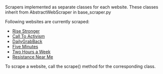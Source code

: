 Scrapers implemented as separate classes for each website. These classes inherit from AbstractWebScraper in base_scraper.py

Following websites are currently scraped:
 - [Rise Stronger](https://risestronger.org)
 - [Call To Activism](http://www.calltoactivism.com)
 - [DailyGrabBack](https://www.dailygrabback.com)
 - [Five Minutes](https://tinyletter.com/FiveMinutes)
 - [Two Hours a Week](http://2hoursaweek.org)
 - [Resistance Near Me](https://resistancenearme.org)

To scrape a website, call the scrape() method for the corresponding class.
